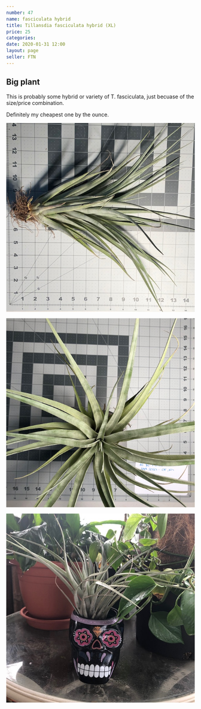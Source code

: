 ```yaml
---
number: 47
name: fasciculata hybrid
title: Tillansdia fasciculata hybrid (XL)
price: 25
categories: 
date: 2020-01-31 12:00
layout: page
seller: FTN
---
```

## Big plant

This is probably some hybrid or variety of T. fasciculata, just becuase of the size/price combination.

Definitely my cheapest one by the ounce.

!["Tillandsia fasciculata hybrid"](/i/IMG_5914.jpeg "Tillandsia fasciculata hybrid")

!["Tillandsia fasciculata hybrid"](/i/IMG_5918.jpeg "Tillandsia fasciculata hybrid")

!["Tillandsia fasciculata hybrid"](/i/IMG_6259.jpeg "Tillandsia fasciculata hybrid")

